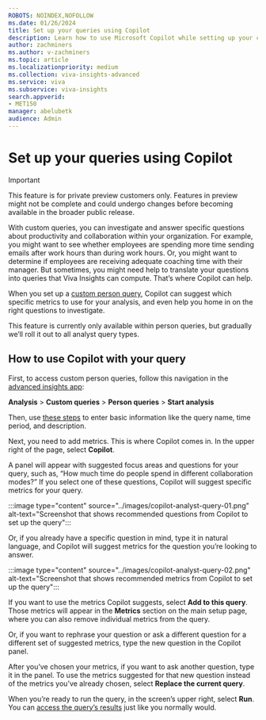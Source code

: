 ```yaml
---
ROBOTS: NOINDEX,NOFOLLOW
ms.date: 01/26/2024
title: Set up your queries using Copilot
description: Learn how to use Microsoft Copilot while setting up your custom queries
author: zachminers
ms.author: v-zachminers
ms.topic: article
ms.localizationpriority: medium 
ms.collection: viva-insights-advanced 
ms.service: viva 
ms.subservice: viva-insights 
search.appverid: 
- MET150 
manager: abelubetk
audience: Admin
---
```


# Set up your queries using Copilot

>[!IMPORTANT]
> This feature is for private preview customers only. Features in preview might not be complete and could undergo changes before becoming available in the broader public release.

With custom queries, you can investigate and answer specific questions about productivity and collaboration within your organization. For example, you might want to see whether employees are spending more time sending emails after work hours than during work hours. Or, you might want to determine if employees are receiving adequate coaching time with their manager. But sometimes, you might need help to translate your questions into queries that Viva Insights can compute. That’s where Copilot can help.

When you set up a [custom person query](./person-query.md), Copilot can suggest which specific metrics to use for your analysis, and even help you home in on the right questions to investigate. 

This feature is currently only available within person queries, but gradually we’ll roll it out to all analyst query types.

## How to use Copilot with your query

First, to access custom person queries, follow this navigation in the [advanced insights app](https://analysis.insights.viva.office.com):

**Analysis** > **Custom queries** > **Person queries** > **Start analysis**

Then, use [these steps](./person-query#set-up-your-query) to enter basic information like the query name, time period, and description.

Next, you need to add metrics. This is where Copilot comes in. In the upper right of the page, select **Copilot**.

A panel will appear with suggested focus areas and questions for your query, such as, “How much time do people spend in different collaboration modes?” If you select one of these questions, Copilot will suggest specific metrics for your query.

:::image type="content" source="../images/copilot-analyst-query-01.png" alt-text="Screenshot that shows recommended questions from Copilot to set up the query":::

Or, if you already have a specific question in mind, type it in natural language, and Copilot will suggest metrics for the question you’re looking to answer.

:::image type="content" source="../images/copilot-analyst-query-02.png" alt-text="Screenshot that shows recommended metrics from Copilot to set up the query":::

If you want to use the metrics Copilot suggests, select **Add to this query**. Those metrics will appear in the **Metrics** section on the main setup page, where you can also remove individual metrics from the query.

Or, if you want to rephrase your question or ask a different question for a different set of suggested metrics, type the new question in the Copilot panel.

After you’ve chosen your metrics, if you want to ask another question, type it in the panel. To use the metrics suggested for that new question instead of the metrics you’ve already chosen, select **Replace the current query**.

When you’re ready to run the query, in the screen’s upper right, select **Run**. You can [access the query’s results](./query-results.md) just like you normally would.